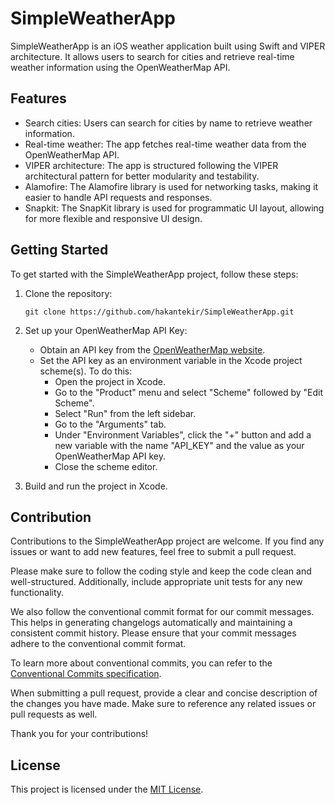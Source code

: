 
# SimpleWeatherApp

SimpleWeatherApp is an iOS weather application built using Swift and VIPER architecture. It allows users to search for cities and retrieve real-time weather information using the OpenWeatherMap API.

## Features

- Search cities: Users can search for cities by name to retrieve weather information.
- Real-time weather: The app fetches real-time weather data from the OpenWeatherMap API.
- VIPER architecture: The app is structured following the VIPER architectural pattern for better modularity and testability.
- Alamofire: The Alamofire library is used for networking tasks, making it easier to handle API requests and responses.
- Snapkit: The SnapKit library is used for programmatic UI layout, allowing for more flexible and responsive UI design.

## Getting Started

To get started with the SimpleWeatherApp project, follow these steps:

1. Clone the repository:

   ```
   git clone https://github.com/hakantekir/SimpleWeatherApp.git
   ```

2. Set up your OpenWeatherMap API Key:
   
   - Obtain an API key from the [OpenWeatherMap website](https://openweathermap.org).
   - Set the API key as an environment variable in the Xcode project scheme(s). To do this:
     - Open the project in Xcode.
     - Go to the "Product" menu and select "Scheme" followed by "Edit Scheme".
     - Select "Run" from the left sidebar.
     - Go to the "Arguments" tab.
     - Under "Environment Variables", click the "+" button and add a new variable with the name "API_KEY" and the value as your OpenWeatherMap API key.
     - Close the scheme editor.

3. Build and run the project in Xcode.

## Contribution

Contributions to the SimpleWeatherApp project are welcome. If you find any issues or want to add new features, feel free to submit a pull request.

Please make sure to follow the coding style and keep the code clean and well-structured. Additionally, include appropriate unit tests for any new functionality.

We also follow the conventional commit format for our commit messages. This helps in generating changelogs automatically and maintaining a consistent commit history. Please ensure that your commit messages adhere to the conventional commit format.

To learn more about conventional commits, you can refer to the [Conventional Commits specification](https://www.conventionalcommits.org/).

When submitting a pull request, provide a clear and concise description of the changes you have made. Make sure to reference any related issues or pull requests as well.

Thank you for your contributions!

## License

This project is licensed under the [MIT License](LICENSE).
